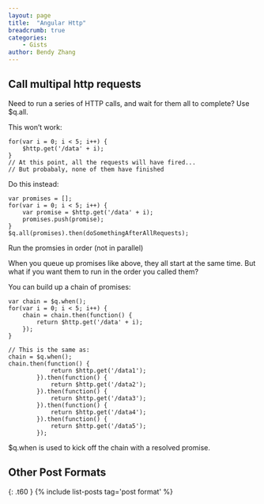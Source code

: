 ```yaml
---
layout: page
title:  "Angular Http"
breadcrumb: true
categories:
    - Gists
author: Bendy Zhang
---
```


## Call multipal http requests

Need to run a series of HTTP calls, and wait for them all to complete? Use $q.all.

This won’t work:

```
for(var i = 0; i < 5; i++) {
	$http.get('/data' + i);
}
// At this point, all the requests will have fired...
// But probabaly, none of them have finished
```
Do this instead:
```
var promises = [];
for(var i = 0; i < 5; i++) {
	var promise = $http.get('/data' + i);
	promises.push(promise);
}
$q.all(promises).then(doSomethingAfterAllRequests);
```

Run the promsies in order (not in parallel)

When you queue up promises like above, they all start at the same time. But what if you want them to run in the order you called them?

You can build up a chain of promises:
```
var chain = $q.when();
for(var i = 0; i < 5; i++) {
	chain = chain.then(function() {
		return $http.get('/data' + i);
	});
}

// This is the same as:
chain = $q.when();
chain.then(function() {
			return $http.get('/data1');
		}).then(function() {
			return $http.get('/data2');
		}).then(function() {
			return $http.get('/data3');
		}).then(function() {
			return $http.get('/data4');
		}).then(function() {
			return $http.get('/data5');
		});
```
$q.when is used to kick off the chain with a resolved promise.

<!--more-->

## Other Post Formats
{: .t60 }
{% include list-posts tag='post format' %}
